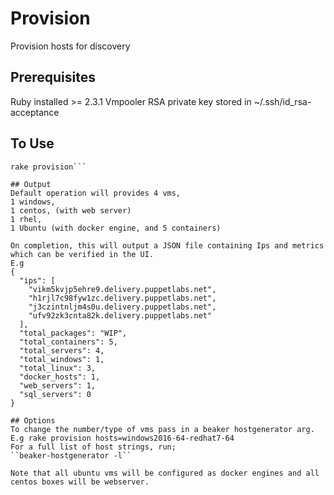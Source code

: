 # Provision
Provision hosts for discovery

## Prerequisites
Ruby installed >= 2.3.1
Vmpooler RSA private key stored in ~/.ssh/id_rsa-acceptance

## To Use
```gem install bundler (first time)
rake provision```

## Output
Default operation will provides 4 vms,
1 windows,
1 centos, (with web server)
1 rhel,
1 Ubuntu (with docker engine, and 5 containers)

On completion, this will output a JSON file containing Ips and metrics which can be verified in the UI.
E.g
{
  "ips": [
    "vikm5kvjp5ehre9.delivery.puppetlabs.net",
    "h1rjl7c98fyw1zc.delivery.puppetlabs.net",
    "j3czintnljm4s0u.delivery.puppetlabs.net",
    "ufv92zk3cnta82k.delivery.puppetlabs.net"
  ],
  "total_packages": "WIP",
  "total_containers": 5,
  "total_servers": 4,
  "total_windows": 1,
  "total_linux": 3,
  "docker_hosts": 1,
  "web_servers": 1,
  "sql_servers": 0
}

## Options
To change the number/type of vms pass in a beaker hostgenerator arg.
E.g rake provision hosts=windows2016-64-redhat7-64
For a full list of host strings, run;
``beaker-hostgenerator -l``

Note that all ubuntu vms will be configured as docker engines and all centos boxes will be webserver.
